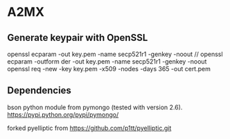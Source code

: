 A2MX
====

Generate keypair with OpenSSL
-----------------------------
  openssl ecparam -out key.pem -name secp521r1 -genkey -noout
  // openssl ecparam -outform der -out key.pem -name secp521r1 -genkey -noout
  openssl req -new -key key.pem -x509 -nodes -days 365 -out cert.pem

Dependencies
------------
bson python module from pymongo (tested with version 2.6). https://pypi.python.org/pypi/pymongo/

forked pyelliptic from https://github.com/p1tt/pyelliptic.git
